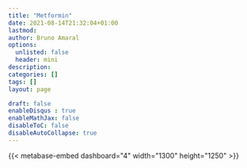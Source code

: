 ```yaml
---
title: "Metformin"
date: 2021-08-14T21:32:04+01:00
lastmod: 
author: Bruno Amaral
options:
  unlisted: false
  header: mini
description: 
categories: []
tags: []
layout: page

draft: false
enableDisqus : true
enableMathJax: false
disableToC: false
disableAutoCollapse: true
---
```


<div class="row">
<div class="col-md-10 mx-auto">

{{< metabase-embed dashboard="4" width="1300" height="1250" >}}

</div>
</div>